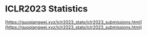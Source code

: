# ICLR2023 Statistics

[https://guoqiangwei.xyz/iclr2023_stats/iclr2023_submissions.html](https://guoqiangwei.xyz/iclr2023_stats/iclr2023_submissions.html)
